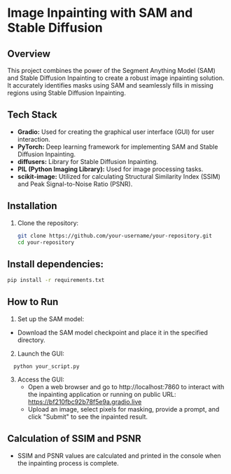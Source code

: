 # Image Inpainting with SAM and Stable Diffusion

## Overview

This project combines the power of the Segment Anything Model (SAM) and Stable Diffusion Inpainting to create a robust image inpainting solution. It accurately identifies masks using SAM and seamlessly fills in missing regions using Stable Diffusion Inpainting.

## Tech Stack

- **Gradio:** Used for creating the graphical user interface (GUI) for user interaction.
- **PyTorch:** Deep learning framework for implementing SAM and Stable Diffusion Inpainting.
- **diffusers:** Library for Stable Diffusion Inpainting.
- **PIL (Python Imaging Library):** Used for image processing tasks.
- **scikit-image:** Utilized for calculating Structural Similarity Index (SSIM) and Peak Signal-to-Noise Ratio (PSNR).

## Installation

1. Clone the repository:

   ```bash
   git clone https://github.com/your-username/your-repository.git
   cd your-repository

## Install dependencies:

  ```bash
  pip install -r requirements.txt
```

## How to Run

1. Set up the SAM model:
- Download the SAM model checkpoint and place it in the specified directory.

2. Launch the GUI:
  ```
    python your_script.py
  ```
3. Access the GUI:
   - Open a web browser and go to http://localhost:7860 to interact with the inpainting application or running on public URL: https://bf210fbc92b78f5e9a.gradio.live
   - Upload an image, select pixels for masking, provide a prompt, and click "Submit" to see the inpainted result.


## Calculation of SSIM and PSNR
  - SSIM and PSNR values are calculated and printed in the console when the inpainting process is complete.



